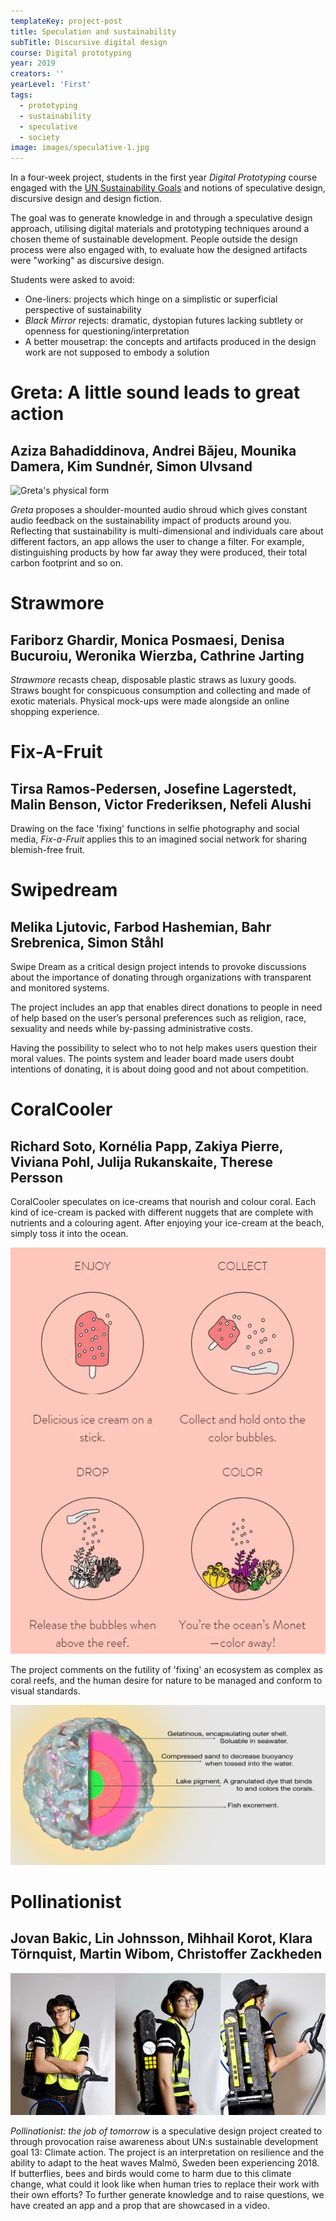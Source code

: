 ```yaml
---
templateKey: project-post
title: Speculation and sustainability
subTitle: Discursive digital design 
course: Digital prototyping
year: 2019
creators: ''
yearLevel: 'First'
tags:
  - prototyping
  - sustainability
  - speculative
  - society
image: images/speculative-1.jpg
---
```


In a four-week project, students in the first year _Digital Prototyping_ course engaged with the [UN Sustainability Goals](https://sustainabledevelopment.un.org/sdgs) and notions of speculative design, discursive design and design fiction.

The goal was to generate knowledge in and through a speculative design approach, utilising digital materials and prototyping techniques around a chosen theme of sustainable development. People outside the design process were also engaged with, to evaluate how the designed artifacts were "working" as discursive design.

Students were asked to avoid:
* One-liners: projects which hinge on a simplistic or superficial perspective of sustainability
* _Black Mirror_ rejects: dramatic, dystopian futures lacking subtlety or openness for questioning/interpretation
* A better mousetrap: the concepts and artifacts produced in the design work are not supposed to embody a solution


<div className="narrow section">

# Greta: A little sound leads to great action
## Aziza Bahadiddinova, Andrei Băjeu, Mounika Damera, Kim Sundnér, Simon Ulvsand

![Greta's physical form](images/speculative-2.jpg 'Greta\'s physical form')

_Greta_ proposes a shoulder-mounted audio shroud which gives constant audio feedback on the sustainability impact of products around you. Reflecting that sustainability is multi-dimensional and individuals care about different factors, an app allows the user to change a filter. For example, distinguishing products by how far away they were produced, their total carbon footprint and so on. 

<MauVideo id="0_tv0c4w5g" />

</div>


<div className="narrow section">

# Strawmore
## Fariborz Ghardir, Monica Posmaesi, Denisa Bucuroiu, Weronika Wierzba, Cathrine Jarting

<MauVideo id="0_k7o3o02p" />

_Strawmore_ recasts cheap, disposable plastic straws as luxury goods. Straws  bought for conspicuous consumption and collecting and made of exotic materials. Physical mock-ups were made alongside an online shopping experience.

</div>

<div className="narrow section">

# Fix-A-Fruit
## Tirsa Ramos-Pedersen, Josefine Lagerstedt, Malin Benson, Victor Frederiksen, Nefeli Alushi

Drawing on the face 'fixing' functions in selfie photography and social media, _Fix-a-Fruit_ applies this to an imagined social network for sharing blemish-free fruit.

<Webp title="UI for fixing fruit" src="2019/images/speculative-4.webp" />

</div>

<div className="narrow section">

# Swipedream
## Melika Ljutovic, Farbod Hashemian, Bahr Srebrenica, Simon Ståhl

Swipe Dream as a critical design project intends to provoke discussions about the importance of donating through organizations with transparent and monitored systems.

<Webp title="Swiping people in need" src="2019/images/speculative-5.webp" />

The project includes an app that enables direct donations to people in need of help based on the user’s personal preferences such as religion, race, sexuality and needs while by-passing administrative costs.

​Having the possibility to select who to not help makes users question their moral values. The points system and leader board made users doubt intentions of donating, it is about doing good and not about competition.

</div>

<div className="narrow section">

# CoralCooler
## Richard Soto, Kornélia Papp, Zakiya Pierre, Viviana Pohl, Julija Rukanskaite, Therese Persson

CoralCooler speculates on ice-creams that nourish and colour coral. Each kind of ice-cream is packed with different nuggets that are complete with nutrients and a colouring agent. After enjoying your ice-cream at the beach, simply toss it into the ocean.

![CoralCooler](images/speculative-6.webp 'CoralCooler')

The project comments on the futility of 'fixing' an ecosystem as complex as coral reefs, and the human desire for nature to be managed and conform to visual standards.

![](images/speculative-6a.png)

</div>

<div className="narrow section">

# Pollinationist
## Jovan Bakic, Lin Johnsson, Mihhail Korot, Klara Törnquist, Martin Wibom, Christoffer Zackheden

![Pollinationist](images/speculative-7.jpg 'Pollinationist')

_Pollinationist: the job of tomorrow_ is a speculative design project created to through provocation raise awareness about UN:s sustainable development goal 13: Climate action. The project is an interpretation on resilience and the ability to adapt to the heat waves Malmö, Sweden been experiencing 2018. If butterflies, bees and birds would come to harm due to this climate change, what could it look like when human tries to replace their work with their own efforts? To further generate knowledge and to raise questions, we have created an app and a prop that are showcased in a video.


<MauVideo id="0_a0htqqn4" />

</div>